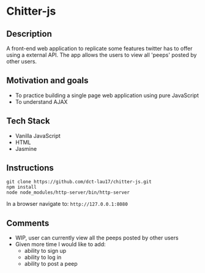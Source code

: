 # Chitter-js

## Description
 A front-end web application to replicate some features twitter has to offer using a external API. 
The app allows the users to view all 'peeps' posted by other users.  

## Motivation and goals
* To practice building a single page web application using pure JavaScript
* To understand AJAX 

## Tech Stack
* Vanilla JavaScript
* HTML
* Jasmine

## Instructions

```
git clone https://github.com/dct-lau17/chitter-js.git  
npm install  
node node_modules/http-server/bin/http-server  
```
In a browser navigate to:
`http://127.0.0.1:8080`

## Comments
- WIP, user can currently view all the peeps posted by other users
- Given more time I would like to add:
    * ability to sign up
    * ability to log in
    * ability to post a peep


